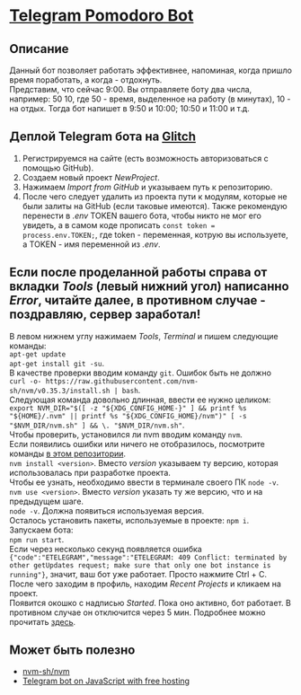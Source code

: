 # [Telegram Pomodoro Bot][1]

## Описание
Данный бот позволяет работать эффективнее, напоминая, когда пришло время поработать, а когда - отдохнуть.  
Представим, что сейчас 9:00. Вы отправляете боту два числа, например: 50 10, где 50 - время, выделенное на работу (в минутах), 10 - на отдых. 
Тогда бот напишет в 9:50 и 10:00; 10:50 и 11:00 и т.д.

## Деплой Telegram бота на [Glitch][2]
1. Регистрируемся на сайте (есть возможность авторизоваться с помощью GitHub).
2. Создаем новый проект *NewProject*.
3. Нажимаем *Import from GitHub* и указываем путь к репозиторию.
4. После чего следует удалить из проекта пути к модулям, которые не были залиты на GitHub (если таковые имеются). Также рекомендую перенести в *.env* TOKEN вашего бота, чтобы никто не мог его увидеть, а в самом коде прописать `const token = process.env.TOKEN;`, где token - переменная, котрую вы используете, а TOKEN - имя переменной из *.env*.  
  
Если после проделанной работы справа от вкладки *Tools* (левый нижний угол) написанно *Error*, читайте далее, в противном случае - поздравляю, сервер заработал!
---

В левом нижнем углу нажимаем *Tools*, *Terminal* и пишем следующие команды:  
`apt-get update`  
`apt-get install git -su`.  
В качестве проверки вводим команду `git`. Ошибок быть не должно  
`curl -o- https://raw.githubusercontent.com/nvm-sh/nvm/v0.35.3/install.sh | bash`.  
Следующая команда довольно длинная, ввести ее нужно целиком:  
`export NVM_DIR="$([ -z "${XDG_CONFIG_HOME-}" ] && printf %s "${HOME}/.nvm" || printf %s "${XDG_CONFIG_HOME}/nvm")"
[ -s "$NVM_DIR/nvm.sh" ] && \. "$NVM_DIR/nvm.sh"`.  
Чтобы проверить, установился ли nvm вводим команду `nvm`.   
Если появились ошибки или ничего не отобразилось, посмотрите команды [в этом репозитории][4].  
`nvm install <version>`. Вместо *version* указываем ту версию, которая использовалась при разработке проекта.  
Чтобы ее узнать, необходимо ввести в терминале своего ПК `node -v`.  
`nvm use <version>`. Вместо *version* указать ту же версию, что и на предыдущем шаге.  
`node -v`. Должна появиться используемая версия.  
Осталось установить пакеты, используемые в проекте:
`npm i`.  
Запускаем бота:  
`npm run start`.  
Если через несколько секунд появляется ошибка ` {"code":"ETELEGRAM","message":"ETELEGRAM: 409 Conflict: terminated by other getUpdates request; make sure that only one bot instance is running"}`, значит, ваш бот уже работает. Просто нажмите Ctrl + C.  
После чего заходим в профиль, находим *Recent Projects* и кликаем на проект.  
Появится окошко с надписью *Started*. Пока оно активно, бот работает. В противном случае он отключится через 5 мин. Подробнее можно прочитать [здесь][3].  

## Может быть полезно
* [nvm-sh/nvm][4]  
* [Telegram bot on JavaScript with free hosting][5]  



[1]: https://t.me/pomodoro_25and5_bot                                                     "bot"
[2]: https://glitch.com/                                                                  "Glitch"
[3]: https://glitch.com/help/restrictions/                                                "timing-Glitch"
[4]: https://github.com/nvm-sh/nvm                                                        "nvm"
[5]: https://medium.com/roomjs/telegram-bot-on-javascript-with-free-hosting-53ae01bce991  "medium"
